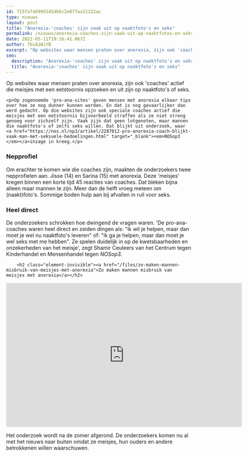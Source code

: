 ```yaml
---
id: 715fa7a6995545dbbc2e877aa11122ac
type: nieuws
layout: post
title: "Anorexia-'coaches' zijn vaak uit op naaktfoto's en seks"
permalink: /nieuws/anorexia-coaches-zijn-vaak-uit-op-naaktfotos-en-seks/
date: 2022-05-11T19:16:41.067Z
author: 7biA1WiYB
excerpt: "Op websites waar mensen praten over anorexia, zijn ook 'coaches' actief die meisjes met een eetstoornis opzoeken en uit zijn op naaktfoto's of seks.  "
seo:
  description: "Anorexia-'coaches' zijn vaak uit op naaktfoto's en seks"
  title: "Anorexia-'coaches' zijn vaak uit op naaktfoto's en seks"
---
```

Op websites waar mensen praten over anorexia, zijn ook 'coaches' actief die meisjes met een eetstoornis opzoeken en uit zijn op naaktfoto's of seks.  

    <p>Op zogenoemde 'pro-ana-sites' geven mensen met anorexia elkaar tips over hoe ze nog dunner kunnen worden. En dat is nog gevaarlijker dan werd gedacht. Op die websites zijn ook speciale coaches actief die meisjes met een eetstoornis bijvoorbeeld straffen als ze niet streng genoeg voor zichzelf zijn. Vaak zijn dat geen lotgenoten, maar mannen die naaktfoto's of zelfs seks willen. Dat blijkt uit onderzoek, waar <a href="https://nos.nl/op3/artikel/2287012-pro-anorexia-coach-blijkt-vaak-man-met-seksuele-bedoelingen.html" target="_blank"><em>NOSop3 </em></a>inzage in kreeg.</p>
<h3>Nepprofiel</h3>
<p>Om erachter te komen wie die coaches zijn, maakten de onderzoekers twee nepprofielen aan. Jisse (14) en Sarina (15) met anorexia. Deze 'meisjes' kregen binnen een korte tijd 45 reacties van coaches. Dat bleken bijna alleen maar mannen te zijn. Meer dan de helft vroeg meteen om (naakt)foto's. Sommige boden hulp aan bij afvallen in ruil voor seks.</p>
<h3>Heel direct</h3>
<p>De onderzoekers schrokken hoe dwingend de vragen waren. 'De pro-ana-coaches waren heel direct en zeiden dingen als: "ik wil je helpen, maar dan moet je wel nu naaktfoto's leveren" of: "ik ga je helpen, maar dan moet je wel seks met me hebben". Ze spelen duidelijk in op de kwetsbaarheden en onzekerheden van het meisje', zegt Shamir Ceuleers van het Centrum tegen Kinderhandel en Mensenhandel tegen <em>NOSop3</em>.</p>
<p><div class="media media-element-container media-default"><div id="file-537361" class="file file-video file-video-youtube">

        <h2 class="element-invisible"><a href="/files/zo-maken-mannen-misbruik-van-meisjes-met-anorexia">Zo maken mannen misbruik van meisjes met anorexia</a></h2>
    
  
  <div class="content">
    <div class="media-youtube-video media-element file-default media-youtube-1">
  <iframe class="media-youtube-player" width="640" height="390" title="Zo maken mannen misbruik van meisjes met anorexia" src="https://www.youtube.com/embed/3UYfQARN2f8?wmode=opaque&controls=" name="Zo maken mannen misbruik van meisjes met anorexia" frameborder="0" allowfullscreen="">Video van Zo maken mannen misbruik van meisjes met anorexia</iframe>
</div>
  </div>

  
</div>
</div>
<p>Het onderzoek wordt na de zomer afgerond. De onderzoekers komen nu al met het nieuws naar buiten omdat ze meisjes, hun ouders en andere betrokkenen willen waarschuwen.</p>  
